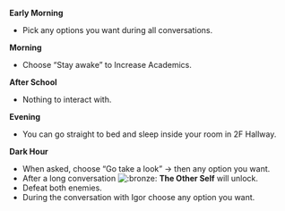 **Early Morning**

- Pick any options you want during all conversations.

**Morning**

- Choose “Stay awake” to Increase Academics.

**After School**

- Nothing to interact with.

**Evening**

- You can go straight to bed and sleep inside your room in 2F Hallway.

**Dark Hour**

- When asked, choose “Go take a look” -> then any option you want.
- After a long conversation ![:bronze:](/assets/bronze.png) **The Other Self** will unlock.
- Defeat both enemies.
- During the conversation with Igor choose any option you want.
